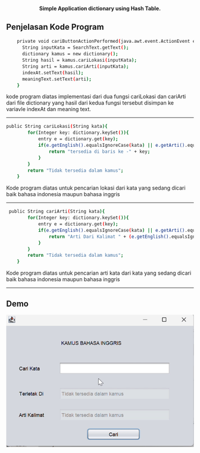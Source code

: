 

<h4 align="center">Simple Application dictionary using Hash Table.</h4>

## Penjelasan Kode Program
```bash
    private void cariButtonActionPerformed(java.awt.event.ActionEvent evt) {                                           
      String inputKata = SearchText.getText();
      dictionary kamus = new dictionary();
      String hasil = kamus.cariLokasi(inputKata);
      String arti = kamus.cariArti(inputKata);
      indexAt.setText(hasil);
      meaningText.setText(arti);
    }                  
```
kode program diatas implementasi dari dua fungsi cariLokasi dan cariArti dari file dictionary yang hasil 
dari kedua fungsi tersebut disimpan ke variavle indexAt dan meaning text.
<hr>

```bash
public String cariLokasi(String kata){
        for(Integer key: dictionary.keySet()){
            entry e = dictionary.get(key);
            if(e.getEnglish().equalsIgnoreCase(kata) || e.getArti().equalsIgnoreCase(kata)){
                return "tersedia di baris ke -" + key;
            }
        }
        return "Tidak tersedia dalam kamus";
    }
```
Kode program diatas untuk pencarian lokasi dari kata yang sedang dicari baik bahasa indonesia maupun bahasa inggris
<hr>

```bash
 public String cariArti(String kata){
        for(Integer key: dictionary.keySet()){
            entry e = dictionary.get(key);
            if(e.getEnglish().equalsIgnoreCase(kata) || e.getArti().equalsIgnoreCase(kata)){
                return "Arti Dari Kalimat " + (e.getEnglish().equalsIgnoreCase(kata) ? e.getArti() : e.getEnglish());
            }
        }
        return "Tidak tersedia dalam kamus";
    }
```
Kode program diatas untuk pencarian arti kata dari kata yang sedang dicari baik bahasa indonesia maupun bahasa inggris

<hr>

## Demo
![](asset/video-demo.gif)
